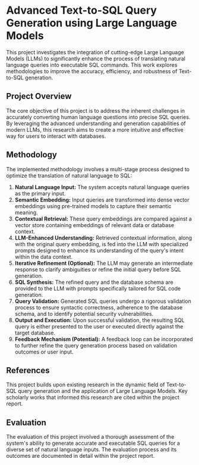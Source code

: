 # Advanced Text-to-SQL Query Generation using Large Language Models

This project investigates the integration of cutting-edge Large Language Models (LLMs) to significantly enhance the process of translating natural language queries into executable SQL commands. This work explores methodologies to improve the accuracy, efficiency, and robustness of Text-to-SQL generation.

## Project Overview

The core objective of this project is to address the inherent challenges in accurately converting human language questions into precise SQL queries. By leveraging the advanced understanding and generation capabilities of modern LLMs, this research aims to create a more intuitive and effective way for users to interact with databases.

## Methodology

The implemented methodology involves a multi-stage process designed to optimize the translation of natural language to SQL:

1.  **Natural Language Input:** The system accepts natural language queries as the primary input.
2.  **Semantic Embedding:** Input queries are transformed into dense vector embeddings using pre-trained models to capture their semantic meaning.
3.  **Contextual Retrieval:** These query embeddings are compared against a vector store containing embeddings of relevant data or database context.
4.  **LLM-Enhanced Understanding:** Retrieved contextual information, along with the original query embedding, is fed into the LLM with specialized prompts designed to enhance its understanding of the query's intent within the data context.
5.  **Iterative Refinement (Optional):** The LLM may generate an intermediate response to clarify ambiguities or refine the initial query before SQL generation.
6.  **SQL Synthesis:** The refined query and the database schema are provided to the LLM with prompts specifically tailored for SQL code generation.
7.  **Query Validation:** Generated SQL queries undergo a rigorous validation process to ensure syntactic correctness, adherence to the database schema, and to identify potential security vulnerabilities.
8.  **Output and Execution:** Upon successful validation, the resulting SQL query is either presented to the user or executed directly against the target database.
9.  **Feedback Mechanism (Potential):** A feedback loop can be incorporated to further refine the query generation process based on validation outcomes or user input.


## References

This project builds upon existing research in the dynamic field of Text-to-SQL query generation and the application of Large Language Models. Key scholarly works that informed this research are cited within the project report.

## Evaluation

The evaluation of this project involved a thorough assessment of the system's ability to generate accurate and executable SQL queries for a diverse set of natural language inputs. The evaluation process and its outcomes are documented in detail within the project report.

